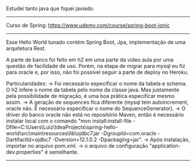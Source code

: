 Estudei tanto java que fiquei javiado.
_______________________________________
Curso de Spring:
https://www.udemy.com/course/spring-boot-ionic
_______________________________________
Esse Hello World tunado contém Spring Boot, Jpa, implementação de uma arquitetura Rest. 

A parte de banco foi feito em h2 em uma parte da video aula por uma questão de facilidade de uso.
Porém, na etapa de migrar para mysql eu fiz para oracle e, por isso, não foi possível seguir a
parte de deploy no Heroku.

Particularidades: 
    -> Foi necessário especificar o nome da tabela e schema. O h2 infere o nome da tabela pelo nome da classe java. Mas justamente pela possibilidade de migração, é uma boa prática especificar mesmo assim.
    -> A geração de sequences fica diferente (mysql tem autoincrement, oracle não. É necessário especificar o nome do SequenceGenerator).
    -> O driver do banco oracle não está no repositório Maven, então é necessário instalar local com o comando "mvn install:install-file -Dfile=C:\Users\Luiz\IdeaProjects\spring-hello-world\src\main\resources\lib\ojdbc7.jar -DgroupId=com.oracle -DartifactId=ojdbc7 -Dversion=12.1.0.2 -Dpackaging=jar".
    -> Após instalação, importar no arquivo pom.xml.
    -> o arquivo de configuração "application-dev.properties" é semelhante.
_______________________________________
